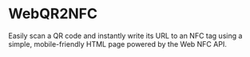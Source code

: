 # WebQR2NFC
Easily scan a QR code and instantly write its URL to an NFC tag using a simple, mobile-friendly HTML page powered by the Web NFC API.
